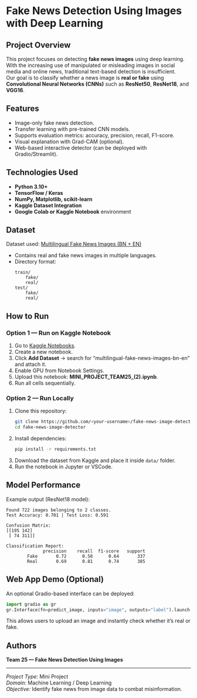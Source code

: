 # Fake News Detection Using Images with Deep Learning 

##  Project Overview
This project focuses on detecting **fake news images** using deep learning. With the increasing use of manipulated or misleading images in social media and online news, traditional text-based detection is insufficient.  
Our goal is to classify whether a news image is **real or fake** using **Convolutional Neural Networks (CNNs)** such as **ResNet50**, **ResNet18**, and **VGG16**.

##  Features
- Image-only fake news detection.
- Transfer learning with pre-trained CNN models.
- Supports evaluation metrics: accuracy, precision, recall, F1-score.
- Visual explanation with Grad-CAM (optional).
- Web-based interactive detector (can be deployed with Gradio/Streamlit).

##  Technologies Used
- **Python 3.10+**
- **TensorFlow / Keras**
- **NumPy, Matplotlib, scikit-learn**
- **Kaggle Dataset Integration**
- **Google Colab or Kaggle Notebook** environment

##  Dataset
Dataset used: [Multilingual Fake News Images (BN + EN)](https://www.kaggle.com/datasets/evilspirit05/multilingual-fake-news-images-bn-en)

- Contains real and fake news images in multiple languages.
- Directory format:  
  ```
  train/
      fake/
      real/
  test/
      fake/
      real/
  ```

##  How to Run

### Option 1 — Run on Kaggle Notebook
1. Go to [Kaggle Notebooks](https://www.kaggle.com/code).
2. Create a new notebook.
3. Click **Add Dataset** → search for “multilingual-fake-news-images-bn-en” and attach it.
4. Enable GPU from Notebook Settings.
5. Upload this notebook: **MINI_PROJECT_TEAM25_(2).ipynb**.
6. Run all cells sequentially.

### Option 2 — Run Locally
1. Clone this repository:
   ```bash
   git clone https://github.com/<your-username>/fake-news-image-detector.git
   cd fake-news-image-detector
   ```
2. Install dependencies:
   ```bash
   pip install -r requirements.txt
   ```
3. Download the dataset from Kaggle and place it inside `data/` folder.
4. Run the notebook in Jupyter or VSCode.

##  Model Performance
Example output (ResNet18 model):
```
Found 722 images belonging to 2 classes.
Test Accuracy: 0.701 | Test Loss: 0.591

Confusion Matrix:
[[195 142]
 [ 74 311]]

Classification Report:
              precision    recall  f1-score   support
        Fake       0.72      0.58      0.64       337
        Real       0.69      0.81      0.74       385
```

##  Web App Demo (Optional)
An optional Gradio-based interface can be deployed:
```python
import gradio as gr
gr.Interface(fn=predict_image, inputs="image", outputs="label").launch()
```
This allows users to upload an image and instantly check whether it’s real or fake.


##  Authors
**Team 25 — Fake News Detection Using Images**  

---
 *Project Type:* Mini Project  
 *Domain:* Machine Learning / Deep Learning  
 *Objective:* Identify fake news from image data to combat misinformation.
